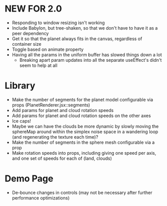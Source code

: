# NEW FOR 2.0
* Responding to window resizing isn't working
* Include Babylon, but tree-shaken, so that we don't have to have it as a peer dependency
* Get it so that the planet always fits in the canvas, regardless of container size
* Toggle based on animate property
* Having all the params in the uniform buffer has slowed things down a lot
    * Breaking apart param updates into all the separate useEffect's didn't seem to help at all


# Library 
* Make the number of segments for the planet model configurable via props (PlanetRenderer.jsx::segments)
* Add params for planet and cloud rotation speeds
* Add params for planet and cloud rotation speeds on the other axes
* Ice caps!
* Maybe we can have the clouds be more dynamic by slowly moving the sphereMap around within the simplex noise space in a wandering loop (and regenerating the texture each time)?
* Make the number of segments in the sphere mesh configurable via a prop
* Make rotation speeds into props, including giving one speed per axis, and one set of speeds for each of (land, clouds)


# Demo Page
* De-bounce changes in controls (may not be necessary after further performance optimizations)

